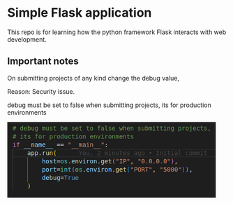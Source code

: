 # Simple Flask application

This repo is for learning how the python framework Flask interacts with web development.

## Important notes

On submitting projects of any kind change the debug value,

Reason: Security issue.

debug must be set to false when submitting projects,
its for production environments

![code screenshot](assets/images/debug-is-false.png)